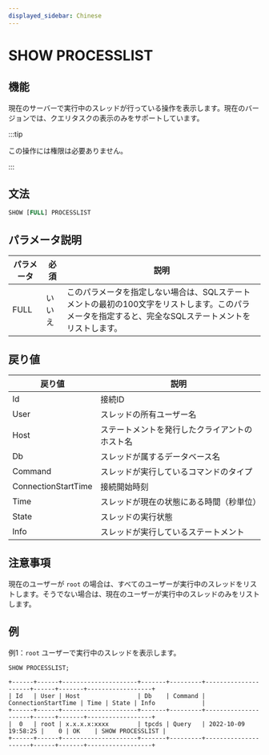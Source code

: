 ```yaml
---
displayed_sidebar: Chinese
---
```


# SHOW PROCESSLIST

## 機能

現在のサーバーで実行中のスレッドが行っている操作を表示します。現在のバージョンでは、クエリタスクの表示のみをサポートしています。

:::tip

この操作には権限は必要ありません。

:::

## 文法

```SQL
SHOW [FULL] PROCESSLIST
```

## パラメータ説明

| パラメータ | 必須 | 説明                                          |
| ---------- | ---- |---------------------------------------------|
| FULL       | いいえ | このパラメータを指定しない場合は、SQLステートメントの最初の100文字をリストします。このパラメータを指定すると、完全なSQLステートメントをリストします。 |

## 戻り値

| 戻り値                | 説明                           |
| --------------------- | ------------------------------ |
| Id                    | 接続ID                         |
| User                  | スレッドの所有ユーザー名       |
| Host                  | ステートメントを発行したクライアントのホスト名 |
| Db                    | スレッドが属するデータベース名 |
| Command               | スレッドが実行しているコマンドのタイプ |
| ConnectionStartTime   | 接続開始時刻                   |
| Time                  | スレッドが現在の状態にある時間（秒単位） |
| State                 | スレッドの実行状態             |
| Info                  | スレッドが実行しているステートメント |

## 注意事項

現在のユーザーが `root` の場合は、すべてのユーザーが実行中のスレッドをリストします。そうでない場合は、現在のユーザーが実行中のスレッドのみをリストします。

## 例

例1：`root` ユーザーで実行中のスレッドを表示します。

```Plain
SHOW PROCESSLIST;

+------+------+---------------------+-------+---------+---------------------+------+-------+------------------+
| Id   | User | Host                | Db    | Command | ConnectionStartTime | Time | State | Info             |
+------+------+---------------------+-------+---------+---------------------+------+-------+------------------+
|  0   | root | x.x.x.x:xxxx        | tpcds | Query   | 2022-10-09 19:58:25 |    0 | OK    | SHOW PROCESSLIST |
+------+------+---------------------+-------+---------+---------------------+------+-------+------------------+
```

